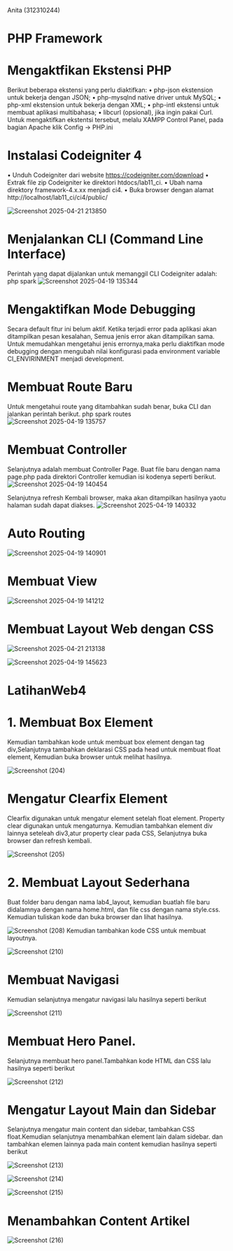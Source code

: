 Anita (312310244)

# PHP Framework
# Mengaktfikan Ekstensi PHP
Berikut beberapa ekstensi yang perlu diaktifkan:
• php-json ekstension untuk bekerja dengan JSON;
• php-mysqlnd native driver untuk MySQL;
• php-xml ekstension untuk bekerja dengan XML;
• php-intl ekstensi untuk membuat aplikasi multibahasa;
• libcurl (opsional), jika ingin pakai Curl.
Untuk mengaktifkan ekstentsi tersebut, melalu XAMPP Control Panel, pada bagian Apache klik Config -> PHP.ini


# Instalasi Codeigniter 4
• Unduh Codeigniter dari website https://codeigniter.com/download
• Extrak file zip Codeigniter ke direktori htdocs/lab11_ci.
• Ubah nama direktory framework-4.x.xx menjadi ci4.
• Buka browser dengan alamat http://localhost/lab11_ci/ci4/public/

![Screenshot 2025-04-21 213850](https://github.com/user-attachments/assets/a4027cce-de68-432d-85d9-a04697ff6b13)

# Menjalankan CLI (Command Line Interface)
Perintah yang dapat dijalankan untuk memanggil CLI Codeigniter adalah: 
php spark
![Screenshot 2025-04-19 135344](https://github.com/user-attachments/assets/79a5ad72-02b6-4dd7-b0a4-200fad2f3e9b)

# Mengaktifkan Mode Debugging
Secara default fitur ini belum aktif. Ketika terjadi error pada aplikasi akan ditampilkan pesan kesalahan, Semua jenis error akan ditampilkan sama. Untuk memudahkan mengetahui jenis errornya,maka perlu diaktifkan mode debugging dengan mengubah nilai konfigurasi pada environment
variable CI_ENVIRINMENT menjadi development.

# Membuat Route Baru
Untuk mengetahui route yang ditambahkan sudah benar, buka CLI dan jalankan perintah berikut.
php spark routes
![Screenshot 2025-04-19 135757](https://github.com/user-attachments/assets/1cd657bf-51d2-47e0-8936-88de8186eb84)

# Membuat Controller
Selanjutnya adalah membuat Controller Page. Buat file baru dengan nama page.php pada direktori Controller kemudian isi kodenya seperti berikut.
![Screenshot 2025-04-19 140454](https://github.com/user-attachments/assets/c54ee357-bf07-418f-80dd-2364a3e97270)

Selanjutnya refresh Kembali browser, maka akan ditampilkan hasilnya yaotu halaman sudah dapat diakses.
![Screenshot 2025-04-19 140332](https://github.com/user-attachments/assets/51b7f364-4bee-4026-a970-c73327a23b89)

# Auto Routing
![Screenshot 2025-04-19 140901](https://github.com/user-attachments/assets/46320100-4876-4aa6-ad23-5a086c83a645)

# Membuat View 
![Screenshot 2025-04-19 141212](https://github.com/user-attachments/assets/32be86c9-6276-4a4f-ab6f-5ffba35cc19c)

# Membuat Layout Web dengan CSS
![Screenshot 2025-04-21 213138](https://github.com/user-attachments/assets/5ebe12b7-1d81-45d8-a98f-f8585449d139)

![Screenshot 2025-04-19 145623](https://github.com/user-attachments/assets/a5864c6c-9738-486b-8015-84eb5bf22876)

# LatihanWeb4
# 1. Membuat Box Element
Kemudian tambahkan kode untuk membuat box element dengan tag div,Selanjutnya tambahkan deklarasi CSS pada head untuk membuat float element,
Kemudian buka browser untuk melihat hasilnya.

![Screenshot (204)](https://github.com/user-attachments/assets/1db9fd8a-9aff-470c-8806-aa957219e4ad)
# Mengatur Clearfix Element
Clearfix digunakan untuk mengatur element setelah float element. Property clear digunakan untuk
mengaturnya. Kemudian tambahkan element div lainnya seteleah div3,atur property clear pada CSS,
Selanjutnya buka browser dan refresh kembali.

![Screenshot (205)](https://github.com/user-attachments/assets/6b8af866-fd91-4612-8d88-f1eef7d55f2a)
# 2. Membuat Layout Sederhana
Buat folder baru dengan nama lab4_layout, kemudian buatlah file baru didalamnya dengan nama home.html, dan file css dengan nama style.css.
Kemudian tuliskan kode dan buka browser dan lihat hasilnya.

![Screenshot (208)](https://github.com/user-attachments/assets/3677d130-27e3-418a-a3fc-17c8884660a7)
Kemudian tambahkan kode CSS untuk membuat layoutnya.

![Screenshot (210)](https://github.com/user-attachments/assets/4783f387-6eea-46d0-8e99-089ddec89fa7)
# Membuat Navigasi
Kemudian selanjutnya mengatur navigasi lalu hasilnya seperti berikut

![Screenshot (211)](https://github.com/user-attachments/assets/ef133b91-6a01-45cd-9582-105d8e57cfad)
# Membuat Hero Panel.
Selanjutnya membuat hero panel.Tambahkan kode HTML dan CSS lalu hasilnya seperti berikut 

![Screenshot (212)](https://github.com/user-attachments/assets/bf77dc2b-1116-4143-a389-d4d3275b6b30)
# Mengatur Layout Main dan Sidebar
Selanjutnya mengatur main content dan sidebar, tambahkan CSS float.Kemudian selanjutnya menambahkan element lain dalam sidebar. dan tambahkan elemen lainnya pada main content
kemudian hasilnya seperti berikut

![Screenshot (213)](https://github.com/user-attachments/assets/02501a66-4b07-450f-a944-3a4dd937c20a)

![Screenshot (214)](https://github.com/user-attachments/assets/d33b8158-8e8b-47a0-9d80-ebde60c6ab58)

![Screenshot (215)](https://github.com/user-attachments/assets/25928830-cef1-4b1b-8745-51b42cec47ad)

# Menambahkan Content Artikel
![Screenshot (216)](https://github.com/user-attachments/assets/2ebf2325-9f54-445c-85ae-52a67614aae7)

